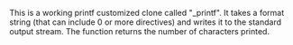 This is a working printf customized clone called "_printf". It takes a format string (that can include 0 or more directives) and writes it to the standard output stream. The function returns the number of characters printed.
